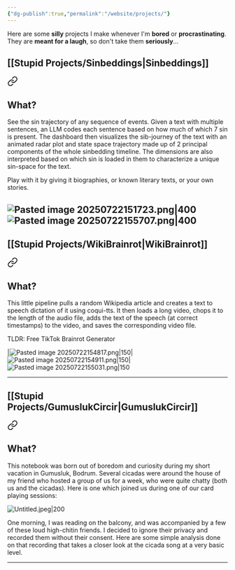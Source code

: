 ```yaml
---
{"dg-publish":true,"permalink":"/website/projects/"}
---
```



Here are some **silly** projects I make whenever I'm **bored** or **procrastinating**.
They are **meant for a laugh**, so don't take them **seriously**...

## [[Stupid Projects/Sinbeddings\|Sinbeddings]]

<div class="transclusion internal-embed is-loaded"><a class="markdown-embed-link" href="/stupid-projects/sinbeddings/#what" aria-label="Open link"><svg xmlns="http://www.w3.org/2000/svg" width="24" height="24" viewBox="0 0 24 24" fill="none" stroke="currentColor" stroke-width="2" stroke-linecap="round" stroke-linejoin="round" class="svg-icon lucide-link"><path d="M10 13a5 5 0 0 0 7.54.54l3-3a5 5 0 0 0-7.07-7.07l-1.72 1.71"></path><path d="M14 11a5 5 0 0 0-7.54-.54l-3 3a5 5 0 0 0 7.07 7.07l1.71-1.71"></path></svg></a><div class="markdown-embed">



## What?

See the sin trajectory of any sequence of events.
Given a text with multiple sentences, an LLM codes each sentence based on how much of which 7 sin is present. 
The dashboard then visualizes the sib-journey of the text with an animated radar plot and state space trajectory made up of 2 principal components of the whole sinbedding timeline.
The dimensions are also interpreted based on which sin is loaded in them to characterize a unique sin-space for the text.

Play with it by giving it biographies, or known literary texts, or your own stories.

![Pasted image 20250722151723.png|400](/img/user/Pasted%20image%2020250722151723.png)
![Pasted image 20250722155707.png|400](/img/user/Pasted%20image%2020250722155707.png)
---



</div></div>


## [[Stupid Projects/WikiBrainrot\|WikiBrainrot]]

<div class="transclusion internal-embed is-loaded"><a class="markdown-embed-link" href="/stupid-projects/wiki-brainrot/#what" aria-label="Open link"><svg xmlns="http://www.w3.org/2000/svg" width="24" height="24" viewBox="0 0 24 24" fill="none" stroke="currentColor" stroke-width="2" stroke-linecap="round" stroke-linejoin="round" class="svg-icon lucide-link"><path d="M10 13a5 5 0 0 0 7.54.54l3-3a5 5 0 0 0-7.07-7.07l-1.72 1.71"></path><path d="M14 11a5 5 0 0 0-7.54-.54l-3 3a5 5 0 0 0 7.07 7.07l1.71-1.71"></path></svg></a><div class="markdown-embed">



## What?
This little pipeline pulls a random Wikipedia article and creates a text to speech dictation of it using coqui-tts.
It then loads a long video, chops it to the length of the audio file, adds the text of the speech (at correct timestamps) to the video, and saves the corresponding video file.

TLDR: Free TikTok Brainrot Generator

|![Pasted image 20250722154817.png|150](/img/user/Pasted%20image%2020250722154817.png)|![Pasted image 20250722154911.png|150](/img/user/Pasted%20image%2020250722154911.png)|![Pasted image 20250722155031.png|150](/img/user/Pasted%20image%2020250722155031.png)

--- 

</div></div>


## [[Stupid Projects/GumuslukCircir\|GumuslukCircir]]

<div class="transclusion internal-embed is-loaded"><a class="markdown-embed-link" href="/stupid-projects/gumusluk-circir/#what" aria-label="Open link"><svg xmlns="http://www.w3.org/2000/svg" width="24" height="24" viewBox="0 0 24 24" fill="none" stroke="currentColor" stroke-width="2" stroke-linecap="round" stroke-linejoin="round" class="svg-icon lucide-link"><path d="M10 13a5 5 0 0 0 7.54.54l3-3a5 5 0 0 0-7.07-7.07l-1.72 1.71"></path><path d="M14 11a5 5 0 0 0-7.54-.54l-3 3a5 5 0 0 0 7.07 7.07l1.71-1.71"></path></svg></a><div class="markdown-embed">



## What?
This notebook was born out of boredom and curiosity during my short vacation in Gumusluk, Bodrum.
Several cicadas were around the house of my friend who hosted a group of us for a week, who were quite chatty (both us and the cicadas).
Here is one which joined us during one of our card playing sessions:

![Untitled.jpeg|200](/img/user/Untitled.jpeg)

One morning, I was reading on the balcony, and was accompanied by a few of these loud high-chitin friends. I decided to ignore their privacy and recorded them without their consent.
Here are some simple analysis done on that recording that takes a closer look at the cicada song at a very basic level.

---

</div></div>



